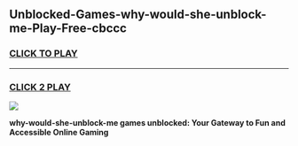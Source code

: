 
## Unblocked-Games-why-would-she-unblock-me-Play-Free-cbccc
<h3>
<a href="https://premium76.site?title=why-would-she-unblock-me&ref=23A">CLICK TO PLAY</a></h3>
<hr>

<h3>
<a href="https://premium76.site?title=why-would-she-unblock-me&ref=23A">CLICK 2 PLAY</a>
  
</h3>

<a href="https://premium76.site?title=why-would-she-unblock-me&ref=23A"><img src="https://clearcache.store/games.png"></a>


**why-would-she-unblock-me games unblocked: Your Gateway to Fun and Accessible Online Gaming**
